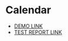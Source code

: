 # Calendar
- [DEMO LINK](https://HaidaiAndrii.github.io/layout_calendar/)
- [TEST REPORT LINK](https://HaidaiAndrii.github.io/layout_calendar/report/html_report/)